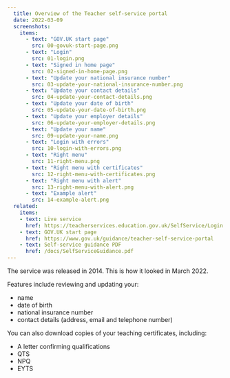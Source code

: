 ```yaml
---
  title: Overview of the Teacher self-service portal
  date: 2022-03-09
  screenshots:
    items:
      - text: "GOV.UK start page"
        src: 00-govuk-start-page.png
      - text: "Login"
        src: 01-login.png
      - text: "Signed in home page"
        src: 02-signed-in-home-page.png
      - text: "Update your national insurance number"
        src: 03-update-your-national-insurance-number.png
      - text: "Update your contact details"
        src: 04-update-your-contact-details.png
      - text: "Update your date of birth"
        src: 05-update-your-date-of-birth.png
      - text: "Update your employer details"
        src: 06-update-your-employer-details.png
      - text: "Update your name"
        src: 09-update-your-name.png
      - text: "Login with errors"
        src: 10-login-with-errors.png
      - text: "Right menu"
        src: 11-right-menu.png
      - text: "Right menu with certificates"
        src: 12-right-menu-with-certificates.png
      - text: "Right menu with alert"
        src: 13-right-menu-with-alert.png
      - text: "Example alert"
        src: 14-example-alert.png
  related:
    items:
    - text: Live service
      href: https://teacherservices.education.gov.uk/SelfService/Login
    - text: GOV.UK start page
      href: https://www.gov.uk/guidance/teacher-self-service-portal
    - text: Self-service guidance PDF
      href: /docs/SelfServiceGuidance.pdf
---
```


The service was released in 2014. This is how it looked in March 2022.

Features include reviewing and updating your:

- name
- date of birth
- national insurance number
- contact details (address, email and telephone number)

You can also download copies of your teaching certificates, including:

- A letter confirming qualifications
- QTS
- NPQ
- EYTS
